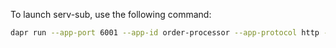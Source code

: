 To launch serv-sub, use the following command:

```bash
dapr run --app-port 6001 --app-id order-processor --app-protocol http --dapr-http-port 3501 --components-path ../../components -- go run serv-sub.go
```